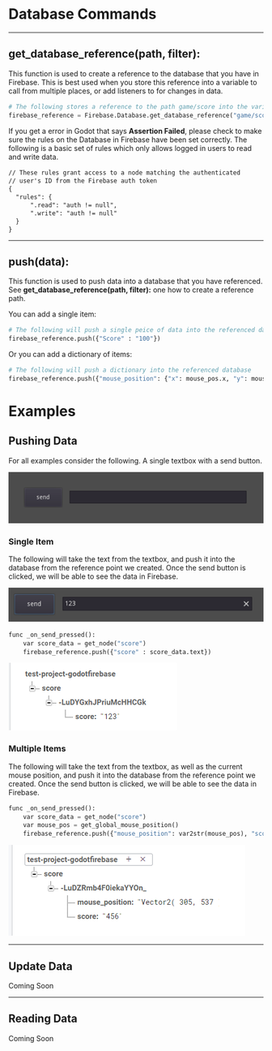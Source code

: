 # Database Commands

---
## get_database_reference(path, filter):

This function is used to create a reference to the database that you have in Firebase. This is best used when you store this reference into a variable to call from multiple places, or add listeners to for changes in data.

```python
# The following stores a reference to the path game/score into the variable firebase_reference
firebase_reference = Firebase.Database.get_database_reference("game/score", { })
```

If you get a error in Godot that says **Assertion Failed**, please check to make sure the rules on the Database in Firebase have been set correctly. The following is a basic set of rules which only allows logged in users to read and write data.

```
// These rules grant access to a node matching the authenticated
// user's ID from the Firebase auth token
{
  "rules": {
      ".read": "auth != null",
      ".write": "auth != null"
  }
}
```

---
## push(data):

This function is used to push data into a database that you have referenced. See **get_database_reference(path, filter):** one how to create a reference path.

You can add a single item:
```python
# The following will push a single peice of data into the referenced database
firebase_reference.push({"Score" : "100"})
```

Or you can add a dictionary of items:
```python
# The following will push a dictionary into the referenced database
firebase_reference.push({"mouse_position": {"x": mouse_pos.x, "y": mouse_pos.y}, "color": "red"})
```

# Examples

## Pushing Data

For all examples consider the following. A single textbox with a send button.

![Push Data Example](/Docs/Images/push_data_example.png)


### Single Item

The following will take the text from the textbox, and push it into the database from the reference point we created. Once the send button is clicked, we will be able to see the data in Firebase.

![Push Data Example Value](/Docs/Images/push_data_example_value.png)

```python
func _on_send_pressed():
    var score_data = get_node("score")
	firebase_reference.push({"score" : score_data.text})
```

![Push Data Example Result](/Docs/Images/push_data_example_result.png)

### Multiple Items

The following will take the text from the textbox, as well as the current mouse position, and push it into the database from the reference point we created. Once the send button is clicked, we will be able to see the data in Firebase.

```python
func _on_send_pressed():
    var score_data = get_node("score")
    var mouse_pos = get_global_mouse_position()
	firebase_reference.push({"mouse_position": var2str(mouse_pos), "score" : score_data.text})
```

![Push Data Example Result 2](/Docs/Images/push_data_example_result_2.png)

---
## Update Data
Coming Soon

---
## Reading Data
Coming Soon